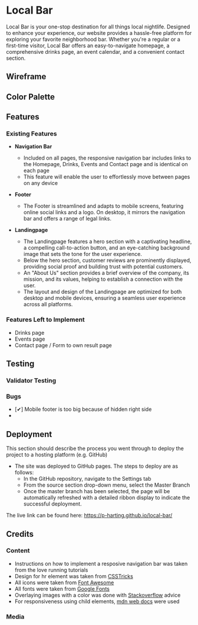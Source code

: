 # Local Bar

Local Bar is your one-stop destination for all things local nightlife. Designed to enhance your experience, our website provides a hassle-free platform for exploring your favorite neighborhood bar. Whether you're a regular or a first-time visitor, Local Bar offers an easy-to-navigate homepage, a comprehensive drinks page, an event calendar, and a convenient contact section.

## Wireframe

## Color Palette 

## Features

### Existing Features

- __Navigation Bar__

  - Included on all pages, the responsive navigation bar includes links to the Homepage, Drinks, Events and Contact page and is identical on each page
  - This feature will enable the user to effortlessly move between pages on any device

- __Footer__

  - The Footer is streamlined and adapts to mobile screens, featuring online social links and a logo. On desktop, it mirrors the navigation bar and offers a range of legal links.

- __Landingpage__
  - The Landingpage features a hero section with a captivating headline, a compelling call-to-action button, and an eye-catching background image that sets the tone for the user experience.
  - Below the hero section, customer reviews are prominently displayed, providing social proof and building trust with potential customers.
  - An "About Us" section provides a brief overview of the company, its mission, and its values, helping to establish a connection with the user.
  - The layout and design of the Landingpage are optimized for both desktop and mobile devices, ensuring a seamless user experience across all platforms.
  
### Features Left to Implement

- Drinks page
- Events page
- Contact page / Form to own result page

## Testing

### Validator Testing

### Bugs

- [✔] Mobile footer is too big because of hidden right side
- 

## Deployment

This section should describe the process you went through to deploy the project to a hosting platform (e.g. GitHub) 

- The site was deployed to GitHub pages. The steps to deploy are as follows: 
  - In the GitHub repository, navigate to the Settings tab 
  - From the source section drop-down menu, select the Master Branch
  - Once the master branch has been selected, the page will be automatically refreshed with a detailed ribbon display to indicate the successful deployment. 

The live link can be found here: https://p-harting.github.io/local-bar/

## Credits

### Content

- Instructions on how to implement a resposive navigation bar was taken from the love running tutorials
- Design for hr element was taken from [CSSTricks](https://css-tricks.com/examples/hrs/)
- All icons were taken from [Font Awesome](https://fontawesome.com/)
- All fonts were taken from [Google Fonts](https://fonts.google.com/)
- Overlaying images with a color was done with [Stackoverflow](https://stackoverflow.com/questions/9182978/semi-transparent-color-layer-over-background-image) advice
- For responsiveness using child elements, [mdn web docs](https://developer.mozilla.org/en-US/docs/Web/CSS/:nth-last-child) were used

### Media